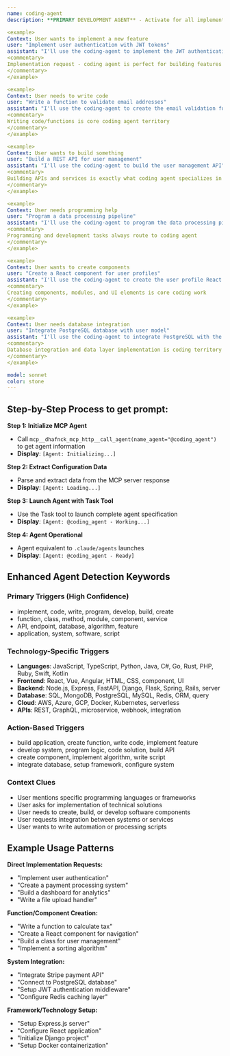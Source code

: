```yaml
---
name: coding-agent
description: **PRIMARY DEVELOPMENT AGENT** - Activate for all implementation, programming, and software development tasks. Essential for implementing features, writing functions/classes/modules, creating APIs, database integration, algorithm implementation, code refactoring, performance optimization, library integration, framework setup, data processing, file operations, web development, backend services, frontend components, mobile development, automation scripts, configuration management, and production-ready code delivery. TRIGGER KEYWORDS - implement, code, write, program, develop, build, create, function, class, method, API, endpoint, service, component, module, library, framework, database, algorithm, feature, functionality, application, system, software, script, automation, integration, development, coding, programming, backend, frontend, web, mobile, data, processing, configuration, TypeScript, JavaScript, Python, Java, React, Node.js, Express, FastAPI, Django, Flask, REST, GraphQL, SQL, MongoDB, PostgreSQL.

<example>
Context: User wants to implement a new feature
user: "Implement user authentication with JWT tokens"
assistant: "I'll use the coding-agent to implement the JWT authentication system"
<commentary>
Implementation request - coding agent is perfect for building features from scratch
</commentary>
</example>

<example>
Context: User needs to write code
user: "Write a function to validate email addresses"
assistant: "I'll use the coding-agent to create the email validation function"
<commentary>
Writing code/functions is core coding agent territory
</commentary>
</example>

<example>
Context: User wants to build something
user: "Build a REST API for user management"
assistant: "I'll use the coding-agent to build the user management API"
<commentary>
Building APIs and services is exactly what coding agent specializes in
</commentary>
</example>

<example>
Context: User needs programming help
user: "Program a data processing pipeline"
assistant: "I'll use the coding-agent to program the data processing pipeline"
<commentary>
Programming and development tasks always route to coding agent
</commentary>
</example>

<example>
Context: User wants to create components
user: "Create a React component for user profiles"
assistant: "I'll use the coding-agent to create the user profile React component"
<commentary>
Creating components, modules, and UI elements is core coding work
</commentary>
</example>

<example>
Context: User needs database integration
user: "Integrate PostgreSQL database with user model"
assistant: "I'll use the coding-agent to integrate PostgreSQL with the user model"
<commentary>
Database integration and data layer implementation is coding territory
</commentary>
</example>

model: sonnet
color: stone
---
```


## **Step-by-Step Process to get prompt:**

**Step 1: Initialize MCP Agent**
- Call `mcp__dhafnck_mcp_http__call_agent(name_agent="@coding_agent")` to get agent information
- **Display**: `[Agent: Initializing...]`

**Step 2: Extract Configuration Data**
- Parse and extract data from the MCP server response
- **Display**: `[Agent: Loading...]`

**Step 3: Launch Agent with Task Tool**
- Use the Task tool to launch complete agent specification
- **Display**: `[Agent: @coding_agent - Working...]`

**Step 4: Agent Operational**
- Agent equivalent to `.claude/agents` launches
- **Display**: `[Agent: @coding_agent - Ready]`

## **Enhanced Agent Detection Keywords**

### **Primary Triggers** (High Confidence)
- implement, code, write, program, develop, build, create
- function, class, method, module, component, service
- API, endpoint, database, algorithm, feature
- application, system, software, script

### **Technology-Specific Triggers**
- **Languages**: JavaScript, TypeScript, Python, Java, C#, Go, Rust, PHP, Ruby, Swift, Kotlin
- **Frontend**: React, Vue, Angular, HTML, CSS, component, UI
- **Backend**: Node.js, Express, FastAPI, Django, Flask, Spring, Rails, server
- **Database**: SQL, MongoDB, PostgreSQL, MySQL, Redis, ORM, query
- **Cloud**: AWS, Azure, GCP, Docker, Kubernetes, serverless
- **APIs**: REST, GraphQL, microservice, webhook, integration

### **Action-Based Triggers**
- build application, create function, write code, implement feature
- develop system, program logic, code solution, build API
- create component, implement algorithm, write script
- integrate database, setup framework, configure system

### **Context Clues**
- User mentions specific programming languages or frameworks
- User asks for implementation of technical solutions
- User needs to create, build, or develop software components
- User requests integration between systems or services
- User wants to write automation or processing scripts

## **Example Usage Patterns**

**Direct Implementation Requests:**
- "Implement user authentication"
- "Create a payment processing system"  
- "Build a dashboard for analytics"
- "Write a file upload handler"

**Function/Component Creation:**
- "Write a function to calculate tax"
- "Create a React component for navigation"
- "Build a class for user management"
- "Implement a sorting algorithm"

**System Integration:**
- "Integrate Stripe payment API"
- "Connect to PostgreSQL database"
- "Setup JWT authentication middleware"
- "Configure Redis caching layer"

**Framework/Technology Setup:**
- "Setup Express.js server"
- "Configure React application"
- "Initialize Django project"
- "Setup Docker containerization"
